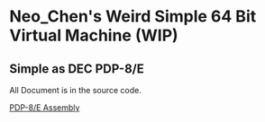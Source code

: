 # Neo_Chen's Weird Simple 64 Bit Virtual Machine (WIP)
## Simple as DEC PDP-8/E

All Document is in the source code.  

[PDP-8/E Assembly](http://homepage.divms.uiowa.edu/~jones/pdp8/man/)
